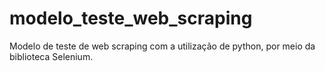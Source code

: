 # modelo_teste_web_scraping
Modelo de teste de web scraping com a utilização de python, por meio da biblioteca Selenium.
